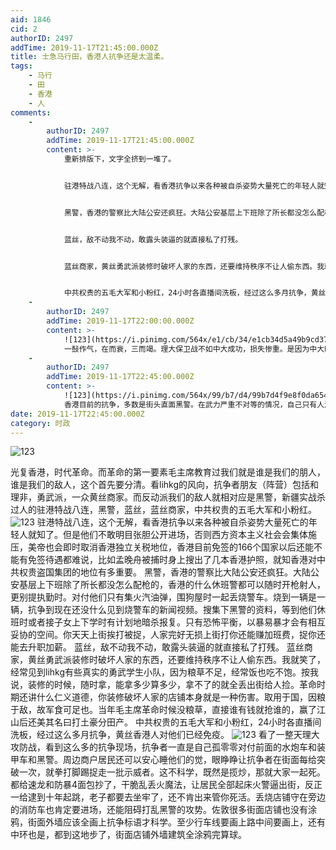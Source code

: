 ```yaml
---
aid: 1846
cid: 2
authorID: 2497
addTime: 2019-11-17T21:45:00.000Z
title: 士急马行田，香港人抗争还是太温柔。
tags:
    - 马行
    - 田
    - 香港
    - 人
comments:
    -
        authorID: 2497
        addTime: 2019-11-17T21:45:00.000Z
        content: >-
            重新排版下，文字全挤到一堆了。


            驻港特战八连，这个无解，看香港抗争以来各种被自杀姿势大量死亡的年轻人就知了。但是他们不敢明目张胆公开进场，否则西方资本主义社会会集体施压，美帝也会即时取消香港独立关税地位，香港目前免签的166个国家以后还能不能有免签待遇都难说，比如孟晚舟被捕时身上搜出了几本香港护照，就知香港对中共权贵盗国集团的地位有多重要。


            黑警，香港的警察比大陆公安还疯狂。大陆公安基层上下班除了所长都没怎么配枪的，香港的什么休班警都可以随时开枪射人，更别提执勤时。对付他们只有集火汽油弹，围狗屋时一起丢烧警车。烧到一辆是一辆，抗争到现在还没什么见到烧警车的新闻视频。搜集下黑警的资料，等到他们休班时或者接子女上下学时有计划地暗杀报复。只有恐怖平衡，以暴易暴才会有相互妥协的空间。你天天上街挨打被捉，人家完好无损上街打你还能赚加班费，捉你还能去升职加薪。


            蓝丝，敌不动我不动，敢露头装逼的就直接私了打残。


            蓝丝商家，黄丝勇武派装修时破坏人家的东西，还要维持秩序不让人偷东西。我就笑了，经常见到lihkg有些真实的勇武学生小队，因为粮草不足，经常饭也吃不饱。按我说，装修的时候，随时拿，能拿多少算多少，拿不了的就全丢出街给人捡。革命时期还讲什么仁义道德，你装修破坏人家的店铺本身就是一种伤害。取用于国，因粮于敌，故军食可足也。当年毛主席革命时候没粮草，直接谁有钱就抢谁的，赢了江山后还美其名曰打土豪分田产。


            中共权贵的五毛大军和小粉红，24小时各直播间洗板，经过这么多月抗争，黄丝香港人对他们已经免疫。
    -
        authorID: 2497
        addTime: 2019-11-17T22:00:00.000Z
        content: >-
            ![123](https://i.pinimg.com/564x/e1/cb/34/e1cb34d5a49b9cd37ce792fc26cf1c18.jpg)
            一鼔作气，在而衰，三而竭。理大保卫战不如中大成功，损失惨重。是因为中大时突发事件，香港反抗阵营万众一心，18区遍地开花，很多区直接抗争到天亮。反对这次理大攻防战，只有理大抗争者在给黑警包饺子，其它区凌晨后都没什么动静。不单地形利于黑警，人数也是人家占优，大量警力重兵进驻布防，更显得理大的抗争者势单力薄。而每次速龙快攻过来的时候，就开始比谁跑得快。而中大那次，在黑警开始进攻之前，就有黑警的儿子拉起电锯打算和他们玩命。虽然最后给同伴劝服，但是新闻画面播出也给了黑警很大的心理震撼，在对抗过程中始终传出电锯乌乌声，每次抗争进前一次，黑警都是退后保持安全距离狂射催泪弹，布袋弹。警方没人有谁肯冲动，都怕死。
    -
        authorID: 2497
        addTime: 2019-11-17T22:45:00.000Z
        content: >-
            ![123](https://i.pinimg.com/564x/99/b7/d4/99b7d4f9e8f0da654f7ef4447649d946.jpg)
            香港目前的抗争，多数是街头直面黑警。在武力严重不对等的情况，自己只有人海战术人多优势，集中固定在一起，太被动死板了。最有效的抗争方式应该是让部分的勇武和理由在街面和黑警对峙。其它抗争者小队焚烧政府机构，让政府停摆，要让反动派们分兵布防各政府办公机构，进一步牵制警力。经常打砸各建制办事处，让黑警进驻，分散警力。堵路的时候见到九巴停驶的时候，过去放气轮胎让他卡死在路中间。
date: 2019-11-17T22:45:00.000Z
category: 时政
---
```


![123](https://i.pinimg.com/564x/47/c7/d9/47c7d98c114bcccac4cbe368a4b4bfee.jpg)

光复香港，时代革命。而革命的第一要素毛主席教育过我们就是谁是我们的朋人，谁是我们的敌人，这个首先要分清。看lihkg的风向，抗争者朋友（阵营）包括和理非，勇武派，一众黄丝商家。而反动派我们的敌人就相对应是黑警，新疆实战杀过人的驻港特战八连，黑警，蓝丝，蓝丝商家，中共权贵的五毛大军和小粉红。 ![123](https://i.pinimg.com/564x/b8/c9/fd/b8c9fd670f9b808f502f6139a9b1079c.jpg) 驻港特战八连，这个无解，看香港抗争以来各种被自杀姿势大量死亡的年轻人就知了。但是他们不敢明目张胆公开进场，否则西方资本主义社会会集体施压，美帝也会即时取消香港独立关税地位，香港目前免签的166个国家以后还能不能有免签待遇都难说，比如孟晚舟被捕时身上搜出了几本香港护照，就知香港对中共权贵盗国集团的地位有多重要。 黑警，香港的警察比大陆公安还疯狂。大陆公安基层上下班除了所长都没怎么配枪的，香港的什么休班警都可以随时开枪射人，更别提执勤时。对付他们只有集火汽油弹，围狗屋时一起丢烧警车。烧到一辆是一辆，抗争到现在还没什么见到烧警车的新闻视频。搜集下黑警的资料，等到他们休班时或者接子女上下学时有计划地暗杀报复。只有恐怖平衡，以暴易暴才会有相互妥协的空间。你天天上街挨打被捉，人家完好无损上街打你还能赚加班费，捉你还能去升职加薪。 蓝丝，敌不动我不动，敢露头装逼的就直接私了打残。 蓝丝商家，黄丝勇武派装修时破坏人家的东西，还要维持秩序不让人偷东西。我就笑了，经常见到lihkg有些真实的勇武学生小队，因为粮草不足，经常饭也吃不饱。按我说，装修的时候，随时拿，能拿多少算多少，拿不了的就全丢出街给人捡。革命时期还讲什么仁义道德，你装修破坏人家的店铺本身就是一种伤害。取用于国，因粮于敌，故军食可足也。当年毛主席革命时候没粮草，直接谁有钱就抢谁的，赢了江山后还美其名曰打土豪分田产。 中共权贵的五毛大军和小粉红，24小时各直播间洗板，经过这么多月抗争，黄丝香港人对他们已经免疫。 ![123](https://i.pinimg.com/236x/ff/14/0a/ff140aa20ead6925c979356c21785129.jpg) 看了一整天理大攻防战，看到这么多的抗争现场，抗争者一直是自己孤零零对付前面的水炮车和装甲车和黑警。周边商户居民还可以安心睡他们的觉，眼睁睁让抗争者在街面每给突破一次，就拳打脚踢捉走一批示威者。这不科学，既然是揽炒，那就大家一起死。都给速龙和防暴4面包抄了，干脆乱丢火魔法，让居民全部起床火警逼出街，反正一给逮到十年起跳，老子都要去坐牢了，还不肯出来管你死活。丢烧店铺守在旁边的消防车也肯定要进场，还能阻碍打乱黑警的攻势。佐敦很多街面店铺也没有涂鸦，街面外墙应该全画上抗争标语才科学。至少行车线要画上路中间要画上，还有中环也是，都到这地步了，街面店铺外墙建筑全涂鸦完算球。
